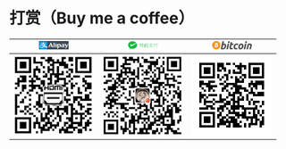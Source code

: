 # 打赏（Buy me a coffee）

| <img src="alipay-banner.png" height="15" /> | <img src="wechat-pay-banner.png" height="15" /> | <img src="logotop.png" height="15" /> |
| :----: | :----: | :----: |
| <img src="633086908.jpg" /> | <img src="611739062.jpg" /> | <img src="btc-qrcode.png" /> |

